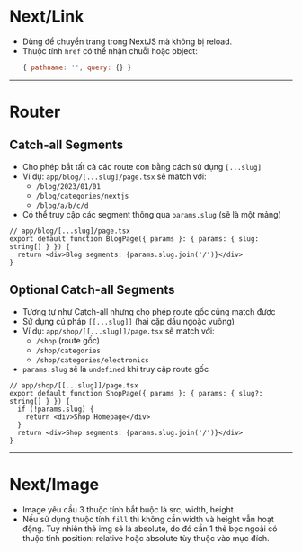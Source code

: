 # Next/Link

- Dùng để chuyển trang trong NextJS mà không bị reload.
- Thuộc tính `href` có thể nhận chuỗi hoặc object:
  ```js
  { pathname: '', query: {} }
  ```

---

# Router

## Catch-all Segments

- Cho phép bắt tất cả các route con bằng cách sử dụng `[...slug]`
- Ví dụ: `app/blog/[...slug]/page.tsx` sẽ match với:
  - `/blog/2023/01/01`
  - `/blog/categories/nextjs`
  - `/blog/a/b/c/d`
- Có thể truy cập các segment thông qua `params.slug` (sẽ là một mảng)

```tsx
// app/blog/[...slug]/page.tsx
export default function BlogPage({ params }: { params: { slug: string[] } }) {
  return <div>Blog segments: {params.slug.join('/')}</div>
}
```

## Optional Catch-all Segments

- Tương tự như Catch-all nhưng cho phép route gốc cũng match được
- Sử dụng cú pháp `[[...slug]]` (hai cặp dấu ngoặc vuông)
- Ví dụ: `app/shop/[[...slug]]/page.tsx` sẽ match với:
  - `/shop` (route gốc)
  - `/shop/categories`
  - `/shop/categories/electronics`
- `params.slug` sẽ là `undefined` khi truy cập route gốc

```tsx
// app/shop/[[...slug]]/page.tsx
export default function ShopPage({ params }: { params: { slug?: string[] } }) {
  if (!params.slug) {
    return <div>Shop Homepage</div>
  }
  return <div>Shop segments: {params.slug.join('/')}</div>
}
```

---

# Next/Image

- Image yêu cầu 3 thuộc tính bắt buộc là src, width, height
- Nếu sử dụng thuộc tính `fill` thì không cần width và height vẫn hoạt động. Tuy nhiên thẻ img sẽ là absolute, do đó cần 1 thẻ bọc ngoài có thuộc tính position: relative hoặc absolute tùy thuộc vào mục đích.
